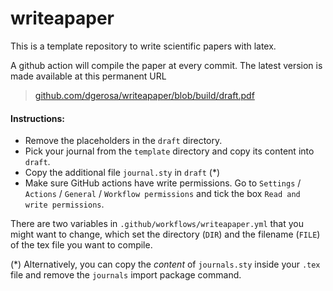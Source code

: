 # writeapaper

This is a template repository to write scientific papers with latex. 

A github action will compile the paper at every commit. The latest version is made available at this permanent URL

> [github.com/dgerosa/writeapaper/blob/build/draft.pdf](https://github.com/dgerosa/writeapaper/blob/build/draft.pdf)


#### Instructions: 

- Remove the placeholders in the `draft` directory.
- Pick your journal from the `template` directory and copy its content into `draft`.
- Copy the additional file `journal.sty` in `draft` (*)
- Make sure GitHub actions have write permissions. Go to `Settings` / `Actions` / `General` / `Workflow permissions` and tick the box `Read and write permissions`.


There are two variables in `.github/workflows/writeapaper.yml` that you might want to change, which set the directory (`DIR`) and the filename (`FILE`) of the tex file you want to compile.


(*) Alternatively, you can copy the *content* of `journals.sty` inside your `.tex` file and remove the `journals` import package command.
